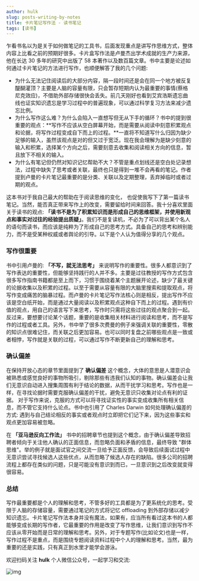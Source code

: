 ```yaml
---
author: hulk
slug: posts-writing-by-notes
title: 卡片笔记写作法 - 读书笔记
tags: [读书]
---
```


乍看书名以为是关于如何做笔记的工具书，后面发现重点是讲写作思维方式，整体内容上比看之前的预期好很多。卡片盒写作法是卢曼杰出学术成就的生产力来源，他在长达 30 多年的研究中出版了 58 本著作以及数百篇文章。书中主要是论述如何通过卡片笔记的方法进行写作，也顺便解答了我的几个问题:

<!--truncate-->
* 为什么无法记住阅读后的大部分内容，隔一段时间还是会在同一个地方被反复醍醐灌顶？主要是人脑的容量有限，只会暂存短期内认为最重要的事情(蔡格尼克效应)，不借助外部存储很快会丢失。前几天刚好也看到艾宾浩斯遗忘曲线也证实知识遗忘是学习过程中的普遍现象，可以通过科学复习方法来减少遗忘比例。
* 为什么写作这么难？为什么会陷入一直想写但无从下手的循环？书中的提到很重要的观点：**写作不应该从空白屏幕开始，而是需要从阅读中刻意积累观点和论据，将写作过程变成自下而上的过程。**一直将不知道写什么归因为缺少足够的输入，虽然该观点是对的但又过于宽泛。现在我会理解为是缺少刻意的输入和积累，选择某个方向之后，需要刻意去收集和阅读相关方向的信息，暂且放下不相关的输入。
* 为什么有笔记但仍然对知识记忆帮助不大？不管是重点划线还是空白处记录想法，过程中缺失了思考或者关联，最终也只是得到一堆不会再看的笔记。作者提到卢曼的卡片笔记最重要的是分类、关联以及定期整理，丢弃掉临时或者过期的观点。

这本书对于我自己最大的帮助在于阅读思维的变化， 也促使我写下了第一篇读书笔记。当然，能否真正带来写作上的改变，需要留给时间来回答。我十分喜欢里面关于读书的观点: **「读书不是为了积累知识而是形成自己的思维框架，并使用新观点和事实对过往的经验提出质疑」**。我们不是复读机，不必为了可以背出某个名人的语句而读书，而应该是纯粹为了形成自己的思考方式。具备自己的思考和辨别能力，而不是受某种权威或者舆论的引导。以下是个人认为值得分享的几个观点。


### 写作很重要

书中引用卢曼的: **「不写，就无法思考」** 来说明写作的重要性。很多人都意识到了写作表达的重要性，但能够坚持践行的人并不多。主要是过往教授的写作方式包含很多写作指南书籍都是至上而下，习惯于围绕着某个主题展开论述，缺少了最关键的论据收集以及积累的过程。以至于需要从容量有限的大脑里搜索和提取观点，将写作变成痛苦的脑暴过程。而卢曼的卡片笔记写作法核心则是相反，提出写作不应该是空白纸开始，而是通过大量阅读以及积累观点这种自下而上的过程。遇到有价值的观点，用自己的语言写下来思考，写作时只需将这些过往的观点聚合到一起。反过来，要想要讨论某个话题，重要的是收集相关材料进行阅读和思考，而不是写作的过程或者工具。另外，书中举了很多次费曼的例子来强调关联的重要性，零散的知识点很难记住，而关联之后更加容易。也可以同时复盘之前哪些观点是一致或者相悖，写作就是关联的过程，可以通过写作不断更新自己的理解和思考。

### 确认偏差

在保持开放心态的章节里面提到了 **确认偏差** 这个概念，大体的意思是人潜意识会被熟悉或感觉良好的事物所吸引，剔除那些有违我们认知的事物。确认偏差会让我们无意识自动进入搜集周围有利于结论的数据，从而干扰学习和思考。写作也是一样，在寻找论据时需要克服确认偏差的干扰，避免无意识只收集对论点有利的证据。 对于写作来说，克服的方式可以将寻找证实性的事实变成收集所有相关信息，而不管它支持什么论点。书中也引用了 Charles Darwin 如何处理确认偏差的方式: 遇到与自己结论相反的事实或者观点时立即把它们记下来，因为这些事实和观点更加容易被忽略。

在 **「亚马逊反向工作法」** 书中的招聘章节也提到这个概念，由于确认偏差导致招聘者倾向于关注他人确认的正面信息，而忽略负面和矛盾的信息，最终导致 "群体思维"。举的例子就是面试官之间交流一旦给予正面反馈，会导致后续面试过程中无意识尝试寻找候选人这些优点，从而忽略了候选人存在的缺陷。很多公司的招聘流程上都存在类似的问题，只是可能没有意识到而已，一旦意识到之后改变就变得很容易。

###  总结

写作最重要都是个人的理解和思考，不管多好的工具都是为了更系统化的思考。受限于人脑的存储容量，需要通过笔记的方式将记忆 offloading 到外部存储以减少知识遗忘。卡片笔记写作法本身并没有魔法，如果有，应当所有看过这本书的人都能够变成长期的写作者，它最重要的作用是改变了写作思维，让我们意识到写作不应该从零开始而是日常的理解和思考。另外，对于专题写作(比如论文)也是一样，写作过程不是重点，而是围绕专题阅读资料过程中个人的理解和思考。当然，最为重要的还是实践，只有真正到水里才能学会游泳。

欢迎扫码关注 **hulk** 个人微信公众号，一起学习和交流:

![img](https://cdn.jsdelivr.net/gh/git-hulk/git-hulk.github.io/images/personal-qrcode.jpeg)

<Comments />
